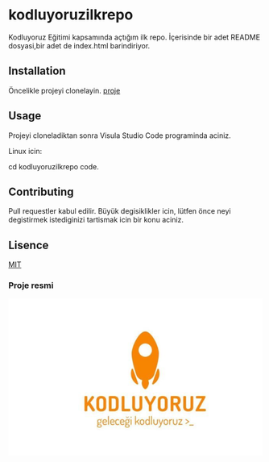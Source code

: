 # kodluyoruzilkrepo
Kodluyoruz Eğitimi kapsamında açtığım ilk repo. İçerisinde bir adet README dosyasi,bir adet de index.html barindiriyor.

## Installation 

Öncelikle projeyi clonelayin.
 [proje](https://github.com/Elifnurpi/kodluyoruzilkrepo.git)

 ## Usage

 Projeyi cloneladiktan sonra Visula Studio Code programinda aciniz.

 Linux icin:

 cd kodluyoruzilkrepo 
 code.

 ## Contributing

 Pull requestler kabul edilir. Büyük degisiklikler icin, lütfen önce neyi degistirmek istediginizi tartismak icin bir konu aciniz.

 ## Lisence

[MIT](https://choosealicense.com/licenses/mit/)
 
### Proje resmi
![resim](https://github.com/Elifnurpi/kodluyoruzilkrepo/blob/main/2022-11-05%20(1).png)